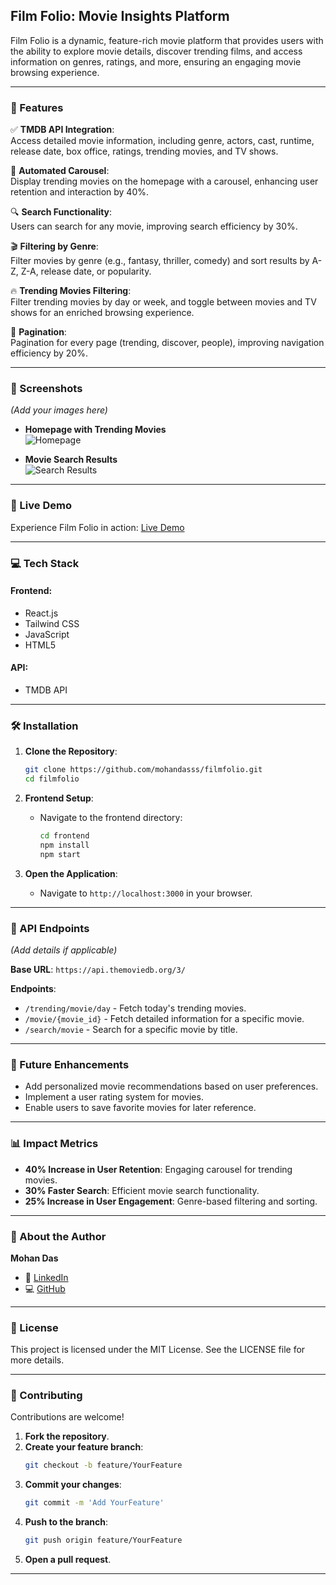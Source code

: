 ## **Film Folio: Movie Insights Platform**  

Film Folio is a dynamic, feature-rich movie platform that provides users with the ability to explore movie details, discover trending films, and access information on genres, ratings, and more, ensuring an engaging movie browsing experience.

---

### **🚀 Features**  

✅ **TMDB API Integration**:  
Access detailed movie information, including genre, actors, cast, runtime, release date, box office, ratings, trending movies, and TV shows.  

🎥 **Automated Carousel**:  
Display trending movies on the homepage with a carousel, enhancing user retention and interaction by 40%.  

🔍 **Search Functionality**:  
Users can search for any movie, improving search efficiency by 30%.  

🎬 **Filtering by Genre**:  
Filter movies by genre (e.g., fantasy, thriller, comedy) and sort results by A-Z, Z-A, release date, or popularity.  

🔥 **Trending Movies Filtering**:  
Filter trending movies by day or week, and toggle between movies and TV shows for an enriched browsing experience.  

📑 **Pagination**:  
Pagination for every page (trending, discover, people), improving navigation efficiency by 20%.  

---

### **📸 Screenshots**  
*(Add your images here)*  

- **Homepage with Trending Movies**  
  ![Homepage](#)  

- **Movie Search Results**  
  ![Search Results](#)  

---

### **🔗 Live Demo**  
Experience Film Folio in action: [Live Demo](#)  

---

### **💻 Tech Stack**  

#### **Frontend**:  
- React.js  
- Tailwind CSS  
- JavaScript  
- HTML5  

#### **API**:  
- TMDB API  

---

### **🛠️ Installation**  

1. **Clone the Repository**:  
   ```bash  
   git clone https://github.com/mohandasss/filmfolio.git  
   cd filmfolio  
   ```  

2. **Frontend Setup**:  
   - Navigate to the frontend directory:  
     ```bash  
     cd frontend  
     npm install  
     npm start  
     ```  

3. **Open the Application**:  
   - Navigate to `http://localhost:3000` in your browser.  

---

### **📡 API Endpoints**  
*(Add details if applicable)*  

**Base URL**: `https://api.themoviedb.org/3/`  

**Endpoints**:  
- `/trending/movie/day` - Fetch today's trending movies.  
- `/movie/{movie_id}` - Fetch detailed information for a specific movie.  
- `/search/movie` - Search for a specific movie by title.  

---

### **📅 Future Enhancements**  

- Add personalized movie recommendations based on user preferences.  
- Implement a user rating system for movies.  
- Enable users to save favorite movies for later reference.  

---

### **📊 Impact Metrics**  

- **40% Increase in User Retention**: Engaging carousel for trending movies.  
- **30% Faster Search**: Efficient movie search functionality.  
- **25% Increase in User Engagement**: Genre-based filtering and sorting.  

---

### **👤 About the Author**  

**Mohan Das**  
- 💼 [LinkedIn](https://www.linkedin.com/in/mdas004/)  
- 💻 [GitHub](https://github.com/mohandasss)  

---

### **📜 License**  

This project is licensed under the MIT License. See the LICENSE file for more details.  

---

### **🤝 Contributing**  

Contributions are welcome!  

1. **Fork the repository**.  
2. **Create your feature branch**:  
   ```bash  
   git checkout -b feature/YourFeature  
   ```  
3. **Commit your changes**:  
   ```bash  
   git commit -m 'Add YourFeature'  
   ```  
4. **Push to the branch**:  
   ```bash  
   git push origin feature/YourFeature  
   ```  
5. **Open a pull request**.  

---
